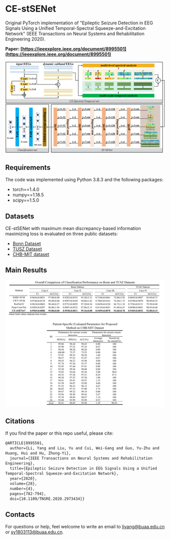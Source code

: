 # CE-stSENet
Original PyTorch implementation of "Epileptic Seizure Detection in EEG Signals Using a Unified Temporal-Spectral Squeeze-and-Excitation Network" (IEEE Transactions on Neural Systems and Rehabilitation Engineering 2020).

**Paper: [https://ieeexplore.ieee.org/document/8995501](https://ieeexplore.ieee.org/document/8995501)**

![CE-stSENet](https://raw.githubusercontent.com/YuLiu-web/CE-stSENet/main/Figures/CE-stSENet.png)

## Requirements
The code was implemented using Python 3.8.3 and the following packages:
- torch==1.4.0
- numpy==1.18.5
- scipy==1.5.0

## Datasets
CE-stSENet with maximum mean discrepancy-based information maximizing loss is evaluated on three public datasets:
- [Bonn Dataset](https://journals.aps.org/pre/abstract/10.1103/PhysRevE.64.061907)
- [TUSZ Dataset](https://www.isip.piconepress.com/projects/tuh_eeg/downloads/tuh_eeg_seizure/)
- [CHB-MIT dataset](http://archive.physionet.org/physiobank/database/chbmit/) 

## Main Results

![results](https://raw.githubusercontent.com/YuLiu-web/CE-stSENet/main/Figures/results.jpg)

## Citations
If you find the paper or this repo useful, please cite:
```
@ARTICLE{8995501,
  author={Li, Yang and Liu, Yu and Cui, Wei-Gang and Guo, Yu-Zhu and Huang, Hui and Hu, Zhong-Yi},
  journal={IEEE Transactions on Neural Systems and Rehabilitation Engineering}, 
  title={Epileptic Seizure Detection in EEG Signals Using a Unified Temporal-Spectral Squeeze-and-Excitation Network}, 
  year={2020},
  volume={28},
  number={4},
  pages={782-794},
  doi={10.1109/TNSRE.2020.2973434}}
```
## Contacts
For questions or help, feel welcome to write an email to [liyang@buaa.edu.cn](liyang@buaa.edu.cn) or [sy1803113@buaa.edu.cn](sy1803113@buaa.edu.cn).
